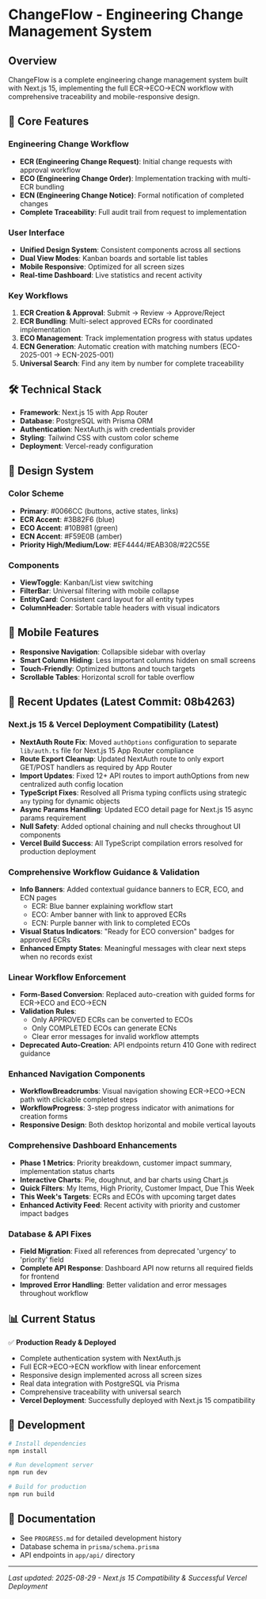 # ChangeFlow - Engineering Change Management System

## Overview
ChangeFlow is a complete engineering change management system built with Next.js 15, implementing the full ECR→ECO→ECN workflow with comprehensive traceability and mobile-responsive design.

## 🎯 Core Features

### Engineering Change Workflow
- **ECR (Engineering Change Request)**: Initial change requests with approval workflow
- **ECO (Engineering Change Order)**: Implementation tracking with multi-ECR bundling
- **ECN (Engineering Change Notice)**: Formal notification of completed changes
- **Complete Traceability**: Full audit trail from request to implementation

### User Interface
- **Unified Design System**: Consistent components across all sections
- **Dual View Modes**: Kanban boards and sortable list tables
- **Mobile Responsive**: Optimized for all screen sizes
- **Real-time Dashboard**: Live statistics and recent activity

### Key Workflows
1. **ECR Creation & Approval**: Submit → Review → Approve/Reject
2. **ECR Bundling**: Multi-select approved ECRs for coordinated implementation
3. **ECO Management**: Track implementation progress with status updates
4. **ECN Generation**: Automatic creation with matching numbers (ECO-2025-001 → ECN-2025-001)
5. **Universal Search**: Find any item by number for complete traceability

## 🛠️ Technical Stack

- **Framework**: Next.js 15 with App Router
- **Database**: PostgreSQL with Prisma ORM
- **Authentication**: NextAuth.js with credentials provider
- **Styling**: Tailwind CSS with custom color scheme
- **Deployment**: Vercel-ready configuration

## 🎨 Design System

### Color Scheme
- **Primary**: #0066CC (buttons, active states, links)
- **ECR Accent**: #3B82F6 (blue)
- **ECO Accent**: #10B981 (green)  
- **ECN Accent**: #F59E0B (amber)
- **Priority High/Medium/Low**: #EF4444/#EAB308/#22C55E

### Components
- **ViewToggle**: Kanban/List view switching
- **FilterBar**: Universal filtering with mobile collapse
- **EntityCard**: Consistent card layout for all entity types
- **ColumnHeader**: Sortable table headers with visual indicators

## 📱 Mobile Features

- **Responsive Navigation**: Collapsible sidebar with overlay
- **Smart Column Hiding**: Less important columns hidden on small screens
- **Touch-Friendly**: Optimized buttons and touch targets
- **Scrollable Tables**: Horizontal scroll for table overflow

## 🚀 Recent Updates (Latest Commit: 08b4263)

### Next.js 15 & Vercel Deployment Compatibility (Latest)
- **NextAuth Route Fix**: Moved `authOptions` configuration to separate `lib/auth.ts` file for Next.js 15 App Router compliance
- **Route Export Cleanup**: Updated NextAuth route to only export GET/POST handlers as required by App Router
- **Import Updates**: Fixed 12+ API routes to import authOptions from new centralized auth config location
- **TypeScript Fixes**: Resolved all Prisma typing conflicts using strategic `any` typing for dynamic objects
- **Async Params Handling**: Updated ECO detail page for Next.js 15 async params requirement
- **Null Safety**: Added optional chaining and null checks throughout UI components
- **Vercel Build Success**: All TypeScript compilation errors resolved for production deployment

### Comprehensive Workflow Guidance & Validation
- **Info Banners**: Added contextual guidance banners to ECR, ECO, and ECN pages
  - ECR: Blue banner explaining workflow start
  - ECO: Amber banner with link to approved ECRs
  - ECN: Purple banner with link to completed ECOs
- **Visual Status Indicators**: "Ready for ECO conversion" badges for approved ECRs
- **Enhanced Empty States**: Meaningful messages with clear next steps when no records exist

### Linear Workflow Enforcement
- **Form-Based Conversion**: Replaced auto-creation with guided forms for ECR→ECO and ECO→ECN
- **Validation Rules**: 
  - Only APPROVED ECRs can be converted to ECOs
  - Only COMPLETED ECOs can generate ECNs
  - Clear error messages for invalid workflow attempts
- **Deprecated Auto-Creation**: API endpoints return 410 Gone with redirect guidance

### Enhanced Navigation Components
- **WorkflowBreadcrumbs**: Visual navigation showing ECR→ECO→ECN path with clickable completed steps
- **WorkflowProgress**: 3-step progress indicator with animations for creation forms
- **Responsive Design**: Both desktop horizontal and mobile vertical layouts

### Comprehensive Dashboard Enhancements
- **Phase 1 Metrics**: Priority breakdown, customer impact summary, implementation status charts
- **Interactive Charts**: Pie, doughnut, and bar charts using Chart.js
- **Quick Filters**: My Items, High Priority, Customer Impact, Due This Week
- **This Week's Targets**: ECRs and ECOs with upcoming target dates
- **Enhanced Activity Feed**: Recent activity with priority and customer impact badges

### Database & API Fixes
- **Field Migration**: Fixed all references from deprecated 'urgency' to 'priority' field
- **Complete API Response**: Dashboard API now returns all required fields for frontend
- **Improved Error Handling**: Better validation and error messages throughout workflow

## 📊 Current Status

✅ **Production Ready & Deployed**
- Complete authentication system with NextAuth.js
- Full ECR→ECO→ECN workflow with linear enforcement
- Responsive design implemented across all screen sizes
- Real data integration with PostgreSQL via Prisma
- Comprehensive traceability with universal search
- **Vercel Deployment**: Successfully deployed with Next.js 15 compatibility

## 🔧 Development

```bash
# Install dependencies
npm install

# Run development server
npm run dev

# Build for production
npm run build
```

## 📄 Documentation

- See `PROGRESS.md` for detailed development history
- Database schema in `prisma/schema.prisma`
- API endpoints in `app/api/` directory

---

*Last updated: 2025-08-29 - Next.js 15 Compatibility & Successful Vercel Deployment*